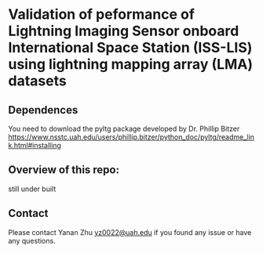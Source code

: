 # Validation of  peformance of Lightning Imaging Sensor onboard International Space Station (ISS-LIS) using lightning mapping array (LMA) datasets


## Dependences
You need to download the pyltg package developed by Dr. Phillip Bitzer 
<https://www.nsstc.uah.edu/users/phillip.bitzer/python_doc/pyltg/readme_link.html#installing>

## Overview of this repo:
still under built


## Contact
Please contact Yanan Zhu <yz0022@uah.edu> if you found any issue or have any questions. 